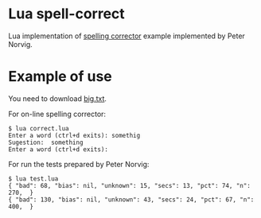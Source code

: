 Lua spell-correct
=================

Lua implementation of [spelling corrector](http://norvig.com/spell-correct.html)
example implemented by Peter Norvig.

Example of use
==============

You need to download [big.txt](http://norvig.com/big.txt).

For on-line spelling corrector:

```
$ lua correct.lua
Enter a word (ctrl+d exits): somethig   
Sugestion:	something
Enter a word (ctrl+d exits): 
```

For run the tests prepared by Peter Norvig:

```
$ lua test.lua
{ "bad": 68, "bias": nil, "unknown": 15, "secs": 13, "pct": 74, "n": 270,  }
{ "bad": 130, "bias": nil, "unknown": 43, "secs": 24, "pct": 67, "n": 400,  }
```
